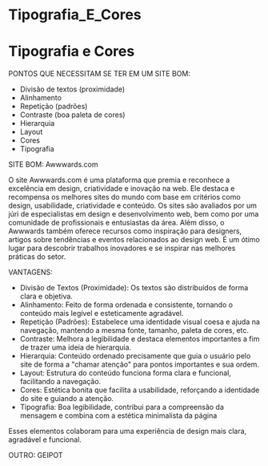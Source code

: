 # Tipografia_E_Cores
# Tipografia e Cores 

PONTOS QUE NECESSITAM SE TER EM UM SITE BOM:
- Divisão de textos (proximidade)
- Alinhamento
- Repetição (padrões)
- Contraste (boa paleta de cores)
- Hierarquia
- Layout
- Cores
- Tipografia

SITE BOM: Awwwards.com

O site Awwwards.com é uma plataforma que premia e reconhece a excelência em design, criatividade e inovação na web. Ele destaca e recompensa os melhores sites do mundo com base em critérios como design, usabilidade, criatividade e conteúdo. Os sites são avaliados por um júri de especialistas em design e desenvolvimento web, bem como por uma comunidade de profissionais e entusiastas da área. Além disso, o Awwwards também oferece recursos como inspiração para designers, artigos sobre tendências e eventos relacionados ao design web. É um ótimo lugar para descobrir trabalhos inovadores e se inspirar nas melhores práticas do setor.

VANTAGENS:

- Divisão de Textos (Proximidade): Os textos são distribuídos de forma clara e objetiva.
- Alinhamento: Feito de forma ordenada e consistente, tornando o conteúdo mais legível e esteticamente agradável.
- Repetição (Padrões): Estabelece uma identidade visual coesa e ajuda na navegação, mantendo a mesma fonte, tamanho, paleta
  de cores, etc.
- Contraste: Melhora a legibilidade e destaca elementos importantes a fim de trazer uma ideia de hierarquia.
- Hierarquia: Conteúdo ordenado precisamente que guia o usuário pelo site de forma a "chamar atenção" para pontos
  importantes e sua ordem.
- Layout: Estrutura do conteúdo funciona forma clara e funcional, facilitando a navegação.
- Cores: Estética bonita que facilita a usabilidade, reforçando a identidade do site e guiando a atenção.
- Tipografia: Boa legibilidade, contribui para a compreensão da mensagem e combina com a estética minimalista da página 

Esses elementos colaboram para uma experiência de design mais clara, agradável e funcional.

OUTRO: GEIPOT
